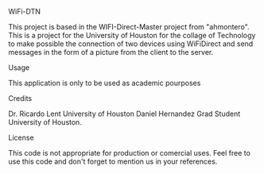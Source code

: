 WiFi-DTN

This project is based in the WIFI-Direct-Master project from "ahmontero". This is a project for the University of Houston for the collage of Technology to make possible the connection of two devices using WiFiDirect and send messages in the form of a picture from the client to the server.

Usage

This application is only to be used as academic pourposes

Credits

Dr. Ricardo Lent University of Houston
Daniel Hernandez Grad Student University of Houston.

License

This code is not appropriate for production or comercial uses.
Feel free to use this code and don't forget to mention us in your references.
